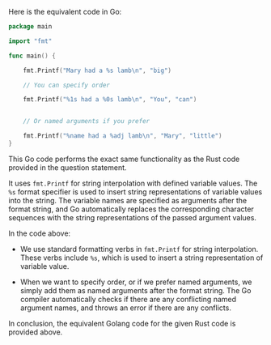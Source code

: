 Here is the equivalent code in Go:

```go
package main

import "fmt"

func main() {

    fmt.Printf("Mary had a %s lamb\n", "big")

    // You can specify order

    fmt.Printf("%1s had a %0s lamb\n", "You", "can")


    // Or named arguments if you prefer

    fmt.Printf("%name had a %adj lamb\n", "Mary", "little")
}
```
This Go code performs the exact same functionality as the Rust code provided in the question statement. 

It uses `fmt.Printf` for string interpolation with defined variable values. The `%s` format specifier is used to insert string representations of variable values into the string. The variable names are specified as arguments after the format string, and Go automatically replaces the corresponding character sequences with the string representations of the passed argument values. 

In the code above: 

- We use standard formatting verbs in `fmt.Printf` for string interpolation. These verbs include `%s`, which is used to insert a string representation of variable value.

- When we want to specify order, or if we prefer named arguments, we simply add them as named arguments after the format string. The Go compiler automatically checks if there are any conflicting named argument names, and throws an error if there are any conflicts.

In conclusion, the equivalent Golang code for the given Rust code is provided above.
